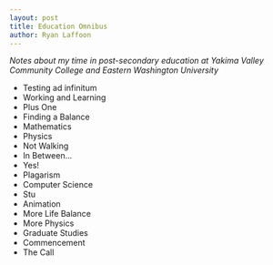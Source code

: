 ```yaml
---
layout: post
title: Education Omnibus
author: Ryan Laffoon
---
```

_Notes about my time in post-secondary education at Yakima Valley Community College and Eastern Washington University_

* Testing ad infinitum
* Working and Learning
* Plus One
* Finding a Balance
* Mathematics
* Physics
* Not Walking
* In Between...
* Yes!
* Plagarism
* Computer Science
* Stu
* Animation
* More Life Balance
* More Physics
* Graduate Studies
* Commencement
* The Call

